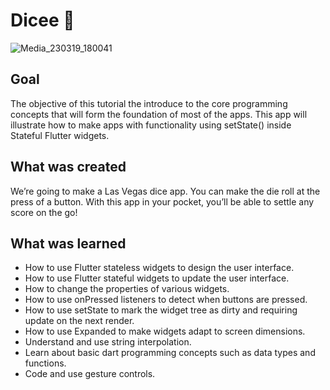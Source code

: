 # Dicee 🎲

![Media_230319_180041](https://user-images.githubusercontent.com/128228440/226899681-3f25cc4f-5d04-4bbb-8810-f5f19472ceee.gif)

## Goal

The objective of this tutorial the introduce to the core programming concepts that will form the foundation of most of the apps. This app will illustrate how to make apps with functionality using setState() inside Stateful Flutter widgets.


## What was created

We’re going to make a Las Vegas dice app. You can make the die roll at the press of a button. With this app in your pocket, you’ll be able to settle any score on the go!



## What was learned

- How to use Flutter stateless widgets to design the user interface.
- How to use Flutter stateful widgets to update the user interface.
- How to change the properties of various widgets.
- How to use onPressed listeners to detect when buttons are pressed.
- How to use setState to mark the widget tree as dirty and requiring update on the next render.
- How to use Expanded to make widgets adapt to screen dimensions.
- Understand and use string interpolation.
- Learn about basic dart programming concepts such as data types and functions.
- Code and use gesture controls.

